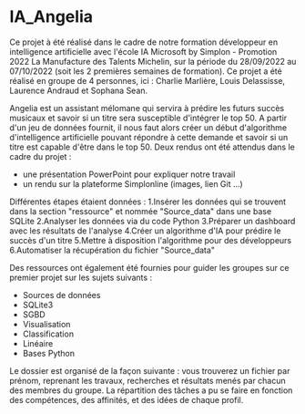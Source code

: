 # IA_Angelia

Ce projet à été réalisé dans le cadre de notre formation développeur en intelligence artificielle avec l'école IA Microsoft by Simplon - Promotion 2022 La Manufacture des Talents Michelin, sur la période du 28/09/2022 au 07/10/2022 (soit les 2 premières semaines de formation). 
Ce projet a été réalisé en groupe de 4 personnes, ici : Charlie Marlière, Louis Delassisse, Laurence Andraud et Sophana Sean.

Angelia est un assistant mélomane qui servira à prédire les futurs succès musicaux et savoir si un titre sera susceptible d'intégrer le top 50. A partir d'un jeu de données fournit, il nous faut alors créer un début d'algorithme d'intelligence artificielle pouvant répondre à cette demande et savoir si un titre est capable d'être dans le top 50. Deux rendus ont été attendus dans le cadre du projet : 
- une présentation PowerPoint pour expliquer notre travail
- un rendu sur la plateforme Simplonline (images, lien Git ...)

Différentes étapes étaient données : 
1.Insérer les données qui se trouvent dans la section "ressource" et nommée "Source_data" dans une base SQLite
2.Analyser les données via du code Python
3.Préparer un dashboard avec les résultats de l'analyse
4.Créer un algorithme d'IA pour prédire le succès d'un titre
5.Mettre à disposition l'algorithme pour des développeurs
6.Automatiser la récupération du fichier "Source_data"

Des ressources ont également été fournies pour guider les groupes sur ce premier projet sur les sujets suivants :
- Sources de données
- SQLite3
- SGBD
- Visualisation
- Classification
- Linéaire 
- Bases Python

Le dossier est organisé de la façon suivante : vous trouverez un fichier par prénom, reprenant les travaux, recherches et résultats menés par chacun des membres du groupe. La répartition des tâches a pu se faire en fonction des compétences, des affinités, et des idées de chaque profil.
